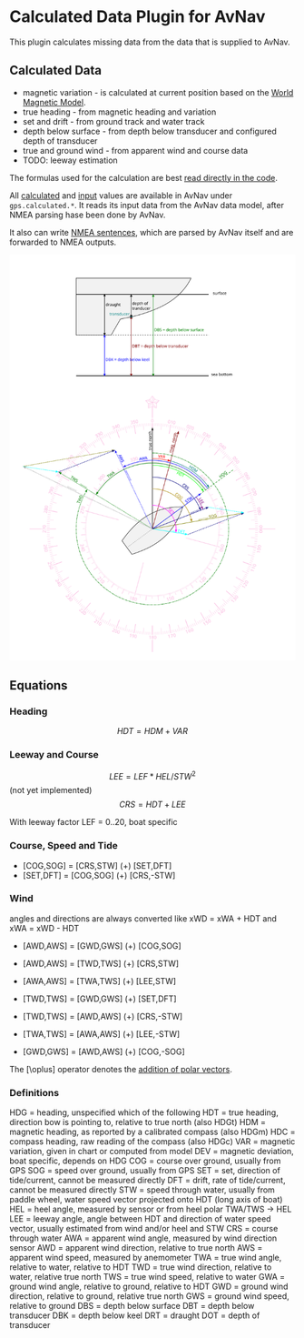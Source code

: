 # Calculated Data Plugin for AvNav

This plugin calculates missing data from the data that is supplied to AvNav.

## Calculated Data

- magnetic variation - is calculated at current position based on the [World Magnetic Model](https://www.ncei.noaa.gov/products/world-magnetic-model).
- true heading - from magnetic heading and variation
- set and drift - from ground track and water track
- depth below surface - from depth below transducer and configured depth of transducer
- true and ground wind - from apparent wind and course data
- TODO: leeway estimation

The formulas used for the calculation are best [read directly in the code](plugin.py:375).

All [calculated](plugin.py:282) and [input](plugin.py:32) values are available in AvNav under `gps.calculated.*`. It reads its input data from the AvNav data model, after NMEA parsing hase been done by AvNav.

It also can write [NMEA sentences](plugin.py:58), which are parsed by AvNav itself and are forwarded to NMEA outputs.

![sketch](vectors.svg)

## Equations

### Heading

$$ HDT = HDM + VAR $$

### Leeway and Course

$$ LEE = LEF * HEL / STW^2 $$ (not yet implemented)
$$ CRS = HDT + LEE $$

With leeway factor LEF = 0..20, boat specific

### Course, Speed and Tide

- [COG,SOG] = [CRS,STW] (+) [SET,DFT]
- [SET,DFT] = [COG,SOG] (+) [CRS,-STW]

### Wind

angles and directions are always converted like xWD = xWA + HDT and xWA = xWD - HDT

- [AWD,AWS] = [GWD,GWS] (+) [COG,SOG]
- [AWD,AWS] = [TWD,TWS] (+) [CRS,STW]
- [AWA,AWS] = [TWA,TWS] (+) [LEE,STW]

- [TWD,TWS] = [GWD,GWS] (+) [SET,DFT]
- [TWD,TWS] = [AWD,AWS] (+) [CRS,-STW]
- [TWA,TWS] = [AWA,AWS] (+) [LEE,-STW]

- [GWD,GWS] = [AWD,AWS] (+) [COG,-SOG]

The \[\oplus\] operator denotes the [addition of polar vectors](https://math.stackexchange.com/questions/1365622/adding-two-polar-vectors).

### Definitions

HDG = heading, unspecified which of the following
HDT = true heading, direction bow is pointing to, relative to true north (also HDGt)
HDM = magnetic heading, as reported by a calibrated compass (also HDGm)
HDC = compass heading, raw reading of the compass (also HDGc)
VAR = magnetic variation, given in chart or computed from model
DEV = magnetic deviation, boat specific, depends on HDG
COG = course over ground, usually from GPS
SOG = speed over ground, usually from GPS
SET = set, direction of tide/current, cannot be measured directly
DFT = drift, rate of tide/current, cannot be measured directly
STW = speed through water, usually from paddle wheel, water speed vector projected onto HDT (long axis of boat)
HEL = heel angle, measured by sensor or from heel polar TWA/TWS -> HEL
LEE = leeway angle, angle between HDT and direction of water speed vector, usually estimated from wind and/or heel and STW
CRS = course through water
AWA = apparent wind angle, measured by wind direction sensor
AWD = apparent wind direction, relative to true north
AWS = apparent wind speed, measured by anemometer
TWA = true wind angle, relative to water, relative to HDT
TWD = true wind direction, relative to water, relative true north
TWS = true wind speed, relative to water
GWA = ground wind angle, relative to ground, relative to HDT
GWD = ground wind direction, relative to ground, relative true north
GWS = ground wind speed, relative to ground
DBS = depth below surface
DBT = depth below transducer
DBK = depth below keel
DRT = draught
DOT = depth of transducer